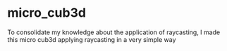 # micro_cub3d
To consolidate my knowledge about the application of raycasting, I made this micro cub3d applying raycasting in a very simple way
